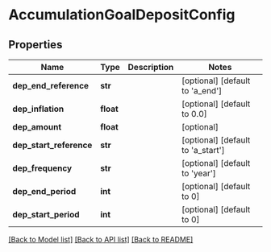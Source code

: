 # AccumulationGoalDepositConfig

## Properties
Name | Type | Description | Notes
------------ | ------------- | ------------- | -------------
**dep_end_reference** | **str** |  | [optional] [default to 'a_end']
**dep_inflation** | **float** |  | [optional] [default to 0.0]
**dep_amount** | **float** |  | [optional] 
**dep_start_reference** | **str** |  | [optional] [default to 'a_start']
**dep_frequency** | **str** |  | [optional] [default to 'year']
**dep_end_period** | **int** |  | [optional] [default to 0]
**dep_start_period** | **int** |  | [optional] [default to 0]

[[Back to Model list]](../README.md#documentation-for-models) [[Back to API list]](../README.md#documentation-for-api-endpoints) [[Back to README]](../README.md)


